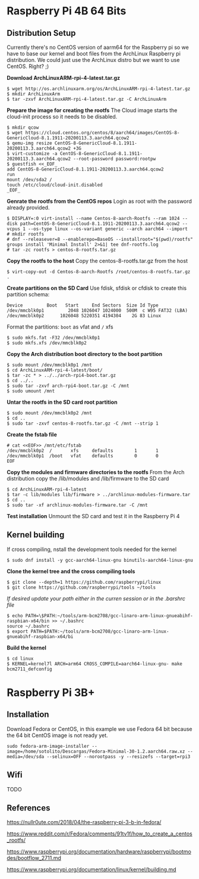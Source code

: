 # Raspberry Pi 4B 64 Bits
## Distribution Setup
Currently there's no CentOS version of aarm64 for the Raspberry pi so we have to base our kernel and boot files from the ArchLinux Raspberry pi distribution.
We could just use the ArchLinux distro but we want to use CentOS. Right? ;)

**Download ArchLinuxARM-rpi-4-latest.tar.gz**
```
$ wget http://os.archlinuxarm.org/os/ArchLinuxARM-rpi-4-latest.tar.gz
$ mkdir ArchLinuxArm
$ tar -zxvf ArchLinuxARM-rpi-4-latest.tar.gz -C ArchLinuxArm
```

**Prepare the image for creating the rootfs**
The Cloud image starts the cloud-init process so it needs to be disabled.

```
$ mkdir qcow
$ wget https://cloud.centos.org/centos/8/aarch64/images/CentOS-8-GenericCloud-8.1.1911-20200113.3.aarch64.qcow2
$ qemu-img resize CentOS-8-GenericCloud-8.1.1911-20200113.3.aarch64.qcow2 +3G
$ virt-customize -a CentOS-8-GenericCloud-8.1.1911-20200113.3.aarch64.qcow2 --root-password password:rootpw
$ guestfish <<_EOF_
add CentOS-8-GenericCloud-8.1.1911-20200113.3.aarch64.qcow2
run
mount /dev/sda2 /
touch /etc/cloud/cloud-init.disabled
_EOF_
```

**Genrate the rootfs from the CentOS repos**
Login as root with the password already provided.

```
$ DISPLAY=:0 virt-install --name Centos-8-aarch-Rootfs --ram 1024 --disk path=CentOS-8-GenericCloud-8.1.1911-20200113.3.aarch64.qcow2 --vcpus 1 --os-type linux --os-variant generic --arch aarch64 --import
# mkdir rootfs
# dnf --releasever=8 --enablerepo=BaseOS --installroot="$(pwd)/rootfs" groups install 'Minimal Install' 2>&1| tee dnf-rootfs.log
# tar -zc rootfs > centos-8-rootfs.tar.gz
```

**Copy the rootfs to the host**
Copy the centos-8-rootfs.tar.gz from the host

```
$ virt-copy-out -d Centos-8-aarch-Rootfs /root/centos-8-rootfs.tar.gz .
```

**Create partitions on the SD Card**
Use fdisk, sfdisk or cfdisk to create this partition schema:

```
Device         Boot   Start     End Sectors  Size Id Type
/dev/mmcblk0p1         2048 1026047 1024000  500M  c W95 FAT32 (LBA)
/dev/mmcblk0p2      1026048 5220351 4194304    2G 83 Linux
```

Format the partitions: `boot` as vfat and `/` xfs

```
$ sudo mkfs.fat -F32 /dev/mmcblk0p1
$ sudo mkfs.xfs /dev/mmcblk0p2
```

**Copy the Arch distribution boot directory to the boot partition**
```
$ sudo mount /dev/mmcblk0p1 /mnt
$ cd ArchLinuxARM-rpi-4-latest/boot/
$ tar -zc * > ../../arch-rpi4-boot.tar.gz
$ cd ../..
$ sudo tar -zxvf arch-rpi4-boot.tar.gz -C /mnt 
$ sudo umount /mnt
```

**Untar the rootfs in the SD card root partition**

```
$ sudo mount /dev/mmcblk0p2 /mnt
$ cd ..
$ sudo tar -zxvf centos-8-rootfs.tar.gz -C /mnt --strip 1
```

**Create the fstab file**
```
# cat <<EOF>> /mnt/etc/fstab
/dev/mmcblk0p2  /       xfs     defaults        1       1
/dev/mmcblk0p1  /boot   vfat    defaults        0       0
EOF
```


**Copy the modules and firmware directories to the rootfs**
From the Arch distribution copy the /lib/modules and /lib/firmware to the SD card

```
$ cd ArchLinuxARM-rpi-4-latest
$ tar -c lib/modules lib/firmware > ../archlinux-modules-firmware.tar
$ cd ..
$ sudo tar -xf archlinux-modules-firmware.tar -C /mnt
```

**Test installation**
Unmount the SD card and test it in the Raspberry Pi 4

## Kernel building

If cross compiling, nstall the development tools needed for the kernel

```
$ sudo dnf install -y gcc-aarch64-linux-gnu binutils-aarch64-linux-gnu
```

**Clone the kernel tree and the cross compiling tools**
```
$ git clone --depth=1 https://github.com/raspberrypi/linux
$ git clone https://github.com/raspberrypi/tools ~/tools
```

*If desired update your path either in the curren session or in the .barshrc file*
```
$ echo PATH=\$PATH:~/tools/arm-bcm2708/gcc-linaro-arm-linux-gnueabihf-raspbian-x64/bin >> ~/.bashrc
source ~/.bashrc
$ export PATH=$PATH:~/tools/arm-bcm2708/gcc-linaro-arm-linux-gnueabihf-raspbian-x64/bi
```

**Build the kernel**

```
$ cd linux
$ KERNEL=kernel7l ARCH=arm64 CROSS_COMPILE=aarch64-linux-gnu- make bcm2711_defconfig
```






# Raspberry Pi 3B+

## Installation
Download Fedora or CentOS, in this example we use Fedora 64 bit because the 64 bit CentOS image is not ready yet.

```
sudo fedora-arm-image-installer --image=/home/sotolito/Descargas/Fedora-Minimal-30-1.2.aarch64.raw.xz --media=/dev/sda --selinux=OFF --norootpass -y --resizefs --target=rpi3
```

## Wifi

TODO


## References
https://nullr0ute.com/2018/04/the-raspberry-pi-3-b-in-fedora/

https://www.reddit.com/r/Fedora/comments/91tv1f/how_to_create_a_centos_rootfs/

https://www.raspberrypi.org/documentation/hardware/raspberrypi/bootmodes/bootflow_2711.md

https://www.raspberrypi.org/documentation/linux/kernel/building.md
